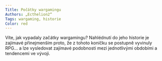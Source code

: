 ```yaml
---
Title: Počátky wargamingu
Authors: „Ecthelion2“
Tags: wargaming, historie
Color: red
---
```

Víte, jak vypadaly začátky wargamingu?
Nahlédnutí do jeho historie je zajímavé
přinejmenším proto, že z tohoto koníčku
se postupně vyvinuly RPG... a lze vysledovat
zajímavé podobnosti mezi jednotlivými
obdobími a tendencemi ve vývoji.
